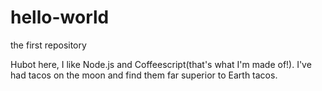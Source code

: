 # hello-world

the first repository

Hubot here, I like Node.js and Coffeescript(that's what I'm made of!).
I've had tacos on the moon and find them far superior to Earth tacos.
